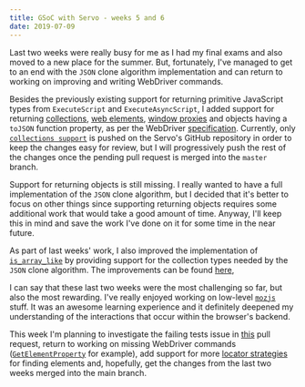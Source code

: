 ```yaml
---
title: GSoC with Servo - weeks 5 and 6
date: 2019-07-09
---
```


Last two weeks were really busy for me as I had my final exams and also moved to a new place for the summer.
But, fortunately, I've managed to get to an end with the `JSON` clone algorithm implementation and can return to working on improving and writing WebDriver commands.

Besides the previously existing support for returning primitive JavaScript types from `ExecuteScript` and `ExecuteAsyncScript`, I added support for returning 
[collections](https://w3c.github.io/webdriver/#dfn-collection), [web elements](https://dom.spec.whatwg.org/#concept-element), 
[window proxies](https://html.spec.whatwg.org/#windowproxy) and objects having a `toJSON` function property, as per the WebDriver [specification](https://w3c.github.io/webdriver/#dfn-json-clone).
Currently, only [`collections support`](https://github.com/servo/servo/pull/23725) is pushed on the Servo's GitHub repository in order to keep the changes easy for review,
but I will progressively push the rest of the changes once the pending pull request is merged into the `master` branch.

Support for returning objects is still missing. I really wanted to have a full implementation of the `JSON` clone algorithm, but I decided that it's better to focus on
other things since supporting returning objects requires some additional work that would take a good amount of time.
Anyway, I'll keep this in mind and save the work I've done on it for some time in the near future. 

As part of last weeks' work, I also improved the implementation of 
[`is_array_like`](https://github.com/servo/servo/blob/d0bd2d5e44d4006b00ef53f351945d01e1c8458d/components/script/dom/bindings/conversions.rs#L556) by providing support 
for the collection types needed by the `JSON` clone algorithm. The improvements can be found [here](https://github.com/servo/servo/pull/23669),

I can say that these last two weeks were the most challenging so far, but also the most rewarding. I've really enjoyed working on low-level [`mozjs`](https://doc.servo.org/mozjs/) stuff.
It was an awesome learning experience and it definitely deepened my understanding of the interactions that occur within the browser's backend. 

This week I'm planning to investigate the failing tests issue in [this](https://github.com/servo/servo/pull/23585) pull request, return to working on missing WebDriver commands 
([`GetElementProperty`](https://w3c.github.io/webdriver/#get-element-property) for example), add support for more [locator strategies](https://w3c.github.io/webdriver/#locator-strategies) 
for finding elements and, hopefully, get the changes from the last two weeks merged into the main branch.
